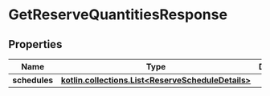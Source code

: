 
# GetReserveQuantitiesResponse

## Properties
Name | Type | Description | Notes
------------ | ------------- | ------------- | -------------
**schedules** | [**kotlin.collections.List&lt;ReserveScheduleDetails&gt;**](ReserveScheduleDetails.md) |  | 



